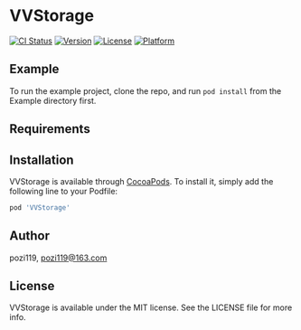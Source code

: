 # VVStorage

[![CI Status](https://img.shields.io/travis/pozi119/VVStorage.svg?style=flat)](https://travis-ci.org/pozi119/VVStorage)
[![Version](https://img.shields.io/cocoapods/v/VVStorage.svg?style=flat)](https://cocoapods.org/pods/VVStorage)
[![License](https://img.shields.io/cocoapods/l/VVStorage.svg?style=flat)](https://cocoapods.org/pods/VVStorage)
[![Platform](https://img.shields.io/cocoapods/p/VVStorage.svg?style=flat)](https://cocoapods.org/pods/VVStorage)

## Example

To run the example project, clone the repo, and run `pod install` from the Example directory first.

## Requirements

## Installation

VVStorage is available through [CocoaPods](https://cocoapods.org). To install
it, simply add the following line to your Podfile:

```ruby
pod 'VVStorage'
```

## Author

pozi119, pozi119@163.com

## License

VVStorage is available under the MIT license. See the LICENSE file for more info.
